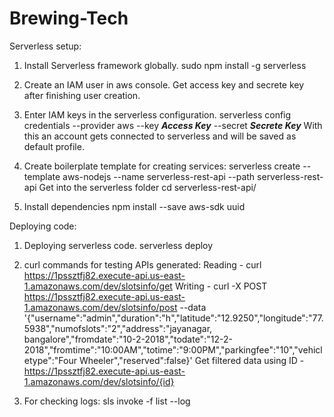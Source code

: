 # Brewing-Tech

Serverless setup:

1. Install Serverless framework globally.
sudo npm install -g serverless

2. Create an IAM user in aws console.
Get access key and secrete key after finishing user creation.

3. Enter IAM keys in the serverless configuration.
serverless config credentials --provider aws --key ***Access Key*** --secret ***Secrete Key***
With this an account gets connected to serverless and will be saved as default profile.

4. Create boilerplate template for creating services:
serverless create --template aws-nodejs --name serverless-rest-api --path serverless-rest-api
Get into the serverless folder
cd serverless-rest-api/

5. Install dependencies
npm install --save aws-sdk uuid

Deploying code:
1. Deploying serverless code.
serverless deploy

2. curl commands for testing APIs generated:
Reading - curl https://1pssztfj82.execute-api.us-east-1.amazonaws.com/dev/slotsinfo/get
Writing - curl -X POST https://1pssztfj82.execute-api.us-east-1.amazonaws.com/dev/slotsinfo/post --data '{"username":"admin","duration":"h","latitude":"12.9250","longitude":"77.5938","numofslots":"2","address":"jayanagar, bangalore","fromdate":"10-2-2018","todate":"12-2-2018","fromtime":"10:00AM","totime":"9:00PM","parkingfee":"10","vehicletype":"Four Wheeler","reserved":false}'
Get filtered data using ID - https://1pssztfj82.execute-api.us-east-1.amazonaws.com/dev/slotsinfo/{id}

3. For checking logs:
sls invoke -f list --log
